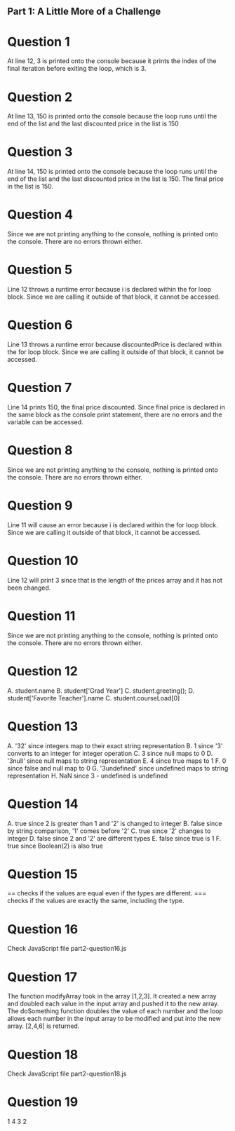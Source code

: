 ## Part 1: A Little More of a Challenge
# Question 1
At line 12, 3 is printed onto the console because it prints the index of the final iteration before exiting the loop, which is 3.

# Question 2
At line 13, 150 is printed onto the console because the loop runs until the end of the list and the last discounted price in the list is 150

# Question 3
At line 14, 150 is printed onto the console because the loop runs until the end of the list and the last discounted price in the list is 150. The final price in the list is 150.

# Question 4
Since we are not printing anything to the console, nothing is printed onto the console. There are no errors thrown either. 

# Question 5
Line 12 throws a runtime error because i is declared within the for loop block. Since we are calling it outside of that block, it cannot be accessed.

# Question 6
Line 13 throws a runtime error because discountedPrice is declared within the for loop block. Since we are calling it outside of that block, it cannot be accessed.

# Question 7
Line 14 prints 150, the final price discounted. Since final price is declared in the same block as the console print statement, there are no errors and the variable can be accessed.

# Question 8
Since we are not printing anything to the console, nothing is printed onto the console. There are no errors thrown either. 

# Question 9
Line 11 will cause an error because i is declared within the for loop block. Since we are calling it outside of that block, it cannot be accessed.

# Question 10
Line 12 will print 3 since that is the length of the prices array and it has not been changed.

# Question 11
Since we are not printing anything to the console, nothing is printed onto the console. There are no errors thrown either. 

# Question 12
A. student.name
B. student['Grad Year']
C. student.greeting();
D. student['Favorite Teacher'].name
C. student.courseLoad[0]

# Question 13
A. '32' since integers map to their exact string representation
B. 1 since '3' converts to an integer for integer operation
C. 3 since null maps to 0
D. '3null' since null maps to string representation
E. 4 since true maps to 1
F. 0 since false and null map to 0
G. '3undefined' since undefined maps to string representation
H. NaN since 3 - undefined is undefined

# Question 14
A. true since 2 is greater than 1 and '2' is changed to integer
B. false since by string comparison, '1' comes before '2'
C. true since '2' changes to integer
D. false since 2 and '2' are different types
E. false since true is 1
F. true since Boolean(2) is also true

# Question 15
== checks if the values are equal even if the types are different. === checks if the values are exactly the same, including the type.

# Question 16
Check JavaScript file part2-question16.js

# Question 17
The function modifyArray took in the array [1,2,3]. It created a new array and doubled each value in the input array and pushed it to the new array. The doSomething function doubles the value of each number and the loop allows each number in the input array to be modified and put into the new array. [2,4,6] is returned.

# Question 18
Check JavaScript file part2-question18.js

# Question 19
1
4
3
2




